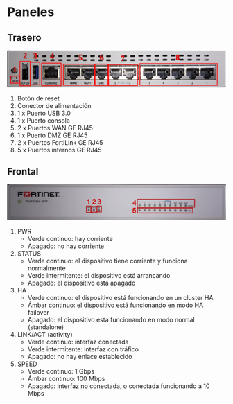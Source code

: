 # Paneles

## Trasero

![panel-trasero](images/panel-trasero.jpg)

1. Botón de reset
2. Conector de alimentación
3. 1 x Puerto USB 3.0
4. 1 x Puerto consola
5. 2 x Puertos WAN GE RJ45
6. 1 x Puerto DMZ GE RJ45
7. 2 x Puertos FortiLink GE RJ45
8. 5 x Puertos internos GE RJ45

## Frontal

![panel-frontal](images/panel-frontal.jpg)

1. PWR
    * Verde continuo: hay corriente
    * Apagado: no hay corriente
2. STATUS
    * Verde continuo: el dispositivo tiene corriente y funciona normalmente
    * Verde intermitente: el dispositivo está arrancando
    * Apagado: el dispositivo está apagado
3. HA
    * Verde continuo: el dispositivo está funcionando en un cluster HA
    * Ámbar continuo: el dispositivo está funcionando en modo HA failover
    * Apagado: el dispositivo está funcionando en modo normal (standalone)
4. LINK/ACT (activity)
    * Verde continuo: interfaz conectada
    * Verde intermitente: interfaz con tráfico
    * Apagado: no hay enlace establecido
5. SPEED
    * Verde continuo: 1 Gbps
    * Ámbar continuo: 100 Mbps
    * Apagado: interfaz no conectada, o conectada funcionando a 10 Mbps
